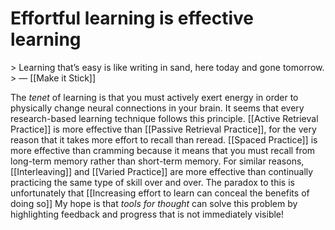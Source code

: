 # Effortful learning is effective learning
<Stage stage="seedling" />
> Learning that’s easy is like writing in sand, here today and gone tomorrow.
> — [[Make it Stick]]

The *tenet* of learning is that you must actively exert energy in order to physically change neural connections in your brain. It seems that every research-based learning technique follows this principle. [[Active Retrieval Practice]] is more effective than [[Passive Retrieval Practice]], for the very reason that it takes more effort to recall than reread. [[Spaced Practice]] is more effective than cramming because it means that you must recall from long-term memory rather than short-term memory. For similar reasons, [[Interleaving]] and [[Varied Practice]] are more effective than continually practicing the same type of skill over and over.
The paradox to this is unfortunately that [[Increasing effort to learn can conceal the benefits of doing so]]  My hope is that *tools for thought* can solve this problem by highlighting feedback and progress that is not immediately visible!


